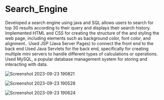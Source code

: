 # Search_Engine

 Developed a search engine using java and SQL allows users to search for top 30 results according to their query and
   displays their search history.
 Implemented HTML and CSS for creating the structure of the and styling the web page, including elements such as
   background color, font color, and alignment..
 Used JSP (Java Server Pages) to connect the front end to the back end
 Used Java Servlets for the back end, specifically for creating multiple mini servers to handle different types of calculations
  or operations.
 Used MySQL, a popular database management system for storing and interacting with data.

![Screenshot 2023-09-23 190821](https://github.com/Akash-more1/Search_Engine/assets/122983542/85c60cf0-9570-44a7-b284-d58acfc79098)


![Screenshot 2023-09-23 190528](https://github.com/Akash-more1/Search_Engine/assets/122983542/cb4bd0aa-36f8-4538-846f-059a30ff3ce3)


![Screenshot 2023-09-23 190624](https://github.com/Akash-more1/Search_Engine/assets/122983542/4bb0e77b-2f44-435a-9cd3-16f94bae95ce)
